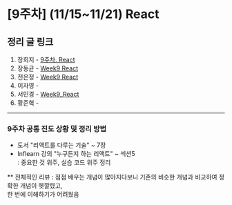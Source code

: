 # [9주차] (11/15~11/21) React

## 정리 글 링크

1. 장희지 - [9주차. React](https://blog.naver.com/huiji0315/222150645178)
2. 장동균 - [Week9 React](https://dongkyun-jang.tistory.com/95)
3. 전은정 - [Week9 React](https://jjung-lab.tistory.com/30)
4. 이자영 - 
5. 서민경 - [Week9_React](https://min1307.tistory.com/28) 
6. 황준혁 - 

---

### 9주차 공통 진도 상황 및 정리 방법

- 도서 "리액트를 다루는 기술" ~ 7장  
- Inflearn 강의 "누구든지 하는 리액트" ~ 섹션5  
: 중요한 것 위주, 실습 코드 위주 정리

\*\* 전체적인 리뷰 : 점점 배우는 개념이 많아지다보니 기존의 비슷한 개념과 비교하여 정확한 개념이 헷깔렸고,   
한 번에 이해하기가 어려웠음
